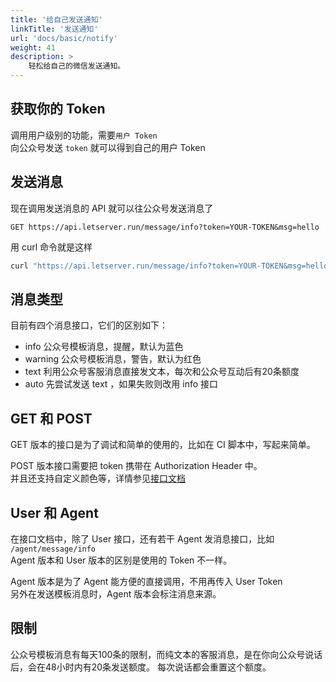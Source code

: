```yaml
---
title: '给自己发送通知'
linkTitle: '发送通知'
url: 'docs/basic/notify'
weight: 41
description: >
    轻松给自己的微信发送通知。
---
```


## 获取你的 Token

调用用户级别的功能，需要`用户 Token`  
向公众号发送 `token` 就可以得到自己的用户 Token

## 发送消息

现在调用发送消息的 API 就可以往公众号发送消息了

```text
GET https://api.letserver.run/message/info?token=YOUR-TOKEN&msg=hello
```

用 curl 命令就是这样

```bash
curl "https://api.letserver.run/message/info?token=YOUR-TOKEN&msg=hello"
```

## 消息类型

目前有四个消息接口，它们的区别如下：

* info 公众号模板消息，提醒，默认为蓝色
* warning 公众号模板消息，警告，默认为红色
* text 利用公众号客服消息直接发文本，每次和公众号互动后有20条额度
* auto 先尝试发送 text ，如果失败则改用 info 接口

## GET 和 POST

GET 版本的接口是为了调试和简单的使用的，比如在 CI 脚本中，写起来简单。

POST 版本接口需要把 token 携带在 Authorization Header 中。  
并且还支持自定义颜色等，详情参见[接口文档](/ref)

## User 和 Agent

在接口文档中，除了 User 接口，还有若干 Agent 发消息接口，比如 `/agent/message/info`  
Agent 版本和 User 版本的区别是使用的 Token 不一样。

Agent 版本是为了 Agent 能方便的直接调用，不用再传入 User Token  
另外在发送模板消息时，Agent 版本会标注消息来源。

## 限制

公众号模板消息有每天100条的限制，而纯文本的客服消息，是在你向公众号说话后，会在48小时内有20条发送额度。
每次说话都会重置这个额度。
